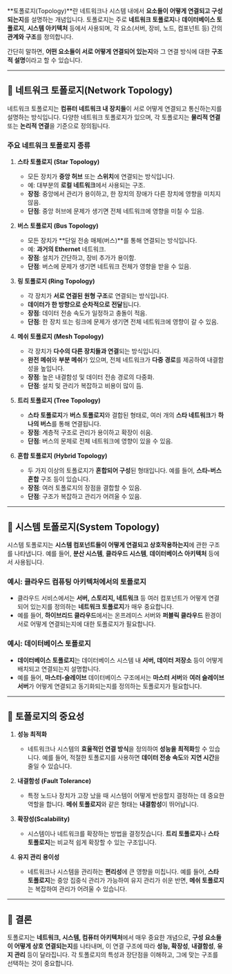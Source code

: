 **토폴로지(Topology)**란 네트워크나 시스템 내에서 **요소들이 어떻게 연결되고 구성되는지**를 설명하는 개념입니다. 토폴로지는 주로 **네트워크 토폴로지**나 **데이터베이스 토폴로지**, **시스템 아키텍처** 등에서 사용되며, 각 요소(서버, 장비, 노드, 컴포넌트 등) 간의 **관계와 구조**를 정의합니다.

간단히 말하면, **어떤 요소들이 서로 어떻게 연결되어 있는지**와 그 연결 방식에 대한 **구조적 설명**이라고 할 수 있습니다.

---

## 🔹 **네트워크 토폴로지(Network Topology)**

네트워크 토폴로지는 **컴퓨터 네트워크 내 장치들**이 서로 어떻게 연결되고 통신하는지를 설명하는 방식입니다. 다양한 네트워크 토폴로지가 있으며, 각 토폴로지는 **물리적 연결** 또는 **논리적 연결**을 기준으로 정의됩니다.

### 주요 네트워크 토폴로지 종류

1. **스타 토폴로지 (Star Topology)**
    - 모든 장치가 **중앙 허브** 또는 **스위치**에 연결되는 방식입니다.
    - 예: 대부분의 **로컬 네트워크**에서 사용되는 구조.
    - **장점**: 중앙에서 관리가 용이하고, 한 장치의 장애가 다른 장치에 영향을 미치지 않음.
    - **단점**: 중앙 허브에 문제가 생기면 전체 네트워크에 영향을 미칠 수 있음.

2. **버스 토폴로지 (Bus Topology)**
    - 모든 장치가 **단일 전송 매체(버스)**를 통해 연결되는 방식입니다.
    - 예: **과거의 Ethernet** 네트워크.
    - **장점**: 설치가 간단하고, 장비 추가가 용이함.
    - **단점**: 버스에 문제가 생기면 네트워크 전체가 영향을 받을 수 있음.

3. **링 토폴로지 (Ring Topology)**
    - 각 장치가 **서로 연결된 원형 구조**로 연결되는 방식입니다.
    - **데이터가 한 방향으로 순차적으로 전달**됩니다.
    - **장점**: 데이터 전송 속도가 일정하고 충돌이 적음.
    - **단점**: 한 장치 또는 링크에 문제가 생기면 전체 네트워크에 영향이 갈 수 있음.

4. **메쉬 토폴로지 (Mesh Topology)**
    - 각 장치가 **다수의 다른 장치들과 연결**되는 방식입니다.
    - **완전 메쉬**와 **부분 메쉬**가 있으며, 전체 네트워크가 **다중 경로**를 제공하여 내결함성을 높입니다.
    - **장점**: 높은 내결함성 및 데이터 전송 경로의 다중화.
    - **단점**: 설치 및 관리가 복잡하고 비용이 많이 듬.

5. **트리 토폴로지 (Tree Topology)**
    - **스타 토폴로지**가 **버스 토폴로지**와 결합된 형태로, 여러 개의 **스타 네트워크**가 **하나의 버스**를 통해 연결됩니다.
    - **장점**: 계층적 구조로 관리가 용이하고 확장이 쉬움.
    - **단점**: 버스의 문제로 전체 네트워크에 영향이 있을 수 있음.

6. **혼합 토폴로지 (Hybrid Topology)**
    - 두 가지 이상의 토폴로지가 **혼합되어 구성**된 형태입니다. 예를 들어, **스타-버스 혼합** 구조 등이 있습니다.
    - **장점**: 여러 토폴로지의 장점을 결합할 수 있음.
    - **단점**: 구조가 복잡하고 관리가 어려울 수 있음.

---

## 🔹 **시스템 토폴로지(System Topology)**

시스템 토폴로지는 **시스템 컴포넌트들이 어떻게 연결되고 상호작용하는지**에 관한 구조를 나타냅니다. 예를 들어, **분산 시스템**, **클라우드 시스템**, **데이터베이스 아키텍처** 등에서 사용됩니다.

### 예시: **클라우드 컴퓨팅 아키텍처**에서의 토폴로지

- 클라우드 서비스에서는 **서버, 스토리지, 네트워크** 등 여러 컴포넌트가 어떻게 연결되어 있는지를 정의하는 **네트워크 토폴로지**가 매우 중요합니다.
- 예를 들어, **하이브리드 클라우드**에서는 온프레미스 서버와 **퍼블릭 클라우드** 환경이 서로 어떻게 연결되는지에 대한 토폴로지가 필요합니다.

### 예시: **데이터베이스 토폴로지**

- **데이터베이스 토폴로지**는 데이터베이스 시스템 내 **서버, 데이터 저장소** 등이 어떻게 배치되고 연결되는지 설명합니다.
- 예를 들어, **마스터-슬레이브** 데이터베이스 구조에서는 **마스터 서버**와 **여러 슬레이브 서버**가 어떻게 연결되고 동기화되는지를 정의하는 토폴로지가 필요합니다.

---

## 🔹 **토폴로지의 중요성**

1. **성능 최적화**
    - 네트워크나 시스템의 **효율적인 연결 방식**을 정의하여 **성능을 최적화**할 수 있습니다. 예를 들어, 적절한 토폴로지를 사용하면 **데이터 전송 속도**와 **지연 시간**을 줄일 수 있습니다.

2. **내결함성 (Fault Tolerance)**
    - 특정 노드나 장치가 고장 났을 때 시스템이 어떻게 반응할지 결정하는 데 중요한 역할을 합니다. **메쉬 토폴로지**와 같은 형태는 **내결함성**이 뛰어납니다.

3. **확장성(Scalability)**
    - 시스템이나 네트워크를 확장하는 방법을 결정짓습니다. **트리 토폴로지**나 **스타 토폴로지**는 비교적 쉽게 확장할 수 있는 구조입니다.

4. **유지 관리 용이성**
    - 네트워크나 시스템을 관리하는 **편리성**에 큰 영향을 미칩니다. 예를 들어, **스타 토폴로지**는 중앙 집중식 관리가 가능하여 유지 관리가 쉬운 반면, **메쉬 토폴로지**는 복잡하여 관리가 어려울 수 있습니다.

---

## 🔹 **결론**

토폴로지는 **네트워크, 시스템, 컴퓨터 아키텍처**에서 매우 중요한 개념으로, **구성 요소들이 어떻게 상호 연결되는지**를 나타내며, 이 연결 구조에 따라 **성능, 확장성**, **내결함성**, **유지 관리** 등이 달라집니다. 각 토폴로지의 특성과 장단점을 이해하고, 그에 맞는 구조를 선택하는 것이 중요합니다.